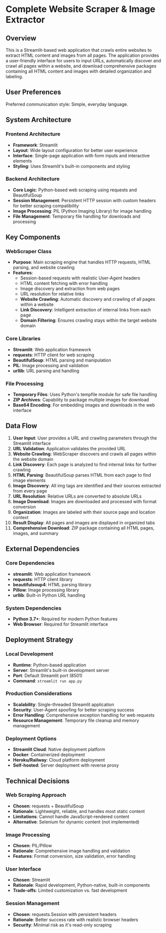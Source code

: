 # Complete Website Scraper & Image Extractor

## Overview

This is a Streamlit-based web application that crawls entire websites to extract HTML content and images from all pages. The application provides a user-friendly interface for users to input URLs, automatically discover and crawl all pages within a website, and download comprehensive packages containing all HTML content and images with detailed organization and labeling.

## User Preferences

Preferred communication style: Simple, everyday language.

## System Architecture

### Frontend Architecture
- **Framework**: Streamlit
- **Layout**: Wide layout configuration for better user experience
- **Interface**: Single-page application with form inputs and interactive elements
- **Styling**: Uses Streamlit's built-in components and styling

### Backend Architecture
- **Core Logic**: Python-based web scraping using requests and BeautifulSoup
- **Session Management**: Persistent HTTP session with custom headers for better scraping compatibility
- **Image Processing**: PIL (Python Imaging Library) for image handling
- **File Management**: Temporary file handling for downloads and processing

## Key Components

### WebScraper Class
- **Purpose**: Main scraping engine that handles HTTP requests, HTML parsing, and website crawling
- **Features**:
  - Session-based requests with realistic User-Agent headers
  - HTML content fetching with error handling
  - Image discovery and extraction from web pages
  - URL resolution for relative links
  - **Website Crawling**: Automatic discovery and crawling of all pages within a website
  - **Link Discovery**: Intelligent extraction of internal links from each page
  - **Domain Filtering**: Ensures crawling stays within the target website domain

### Core Libraries
- **Streamlit**: Web application framework
- **requests**: HTTP client for web scraping
- **BeautifulSoup**: HTML parsing and manipulation
- **PIL**: Image processing and validation
- **urllib**: URL parsing and handling

### File Processing
- **Temporary Files**: Uses Python's tempfile module for safe file handling
- **ZIP Archives**: Capability to package multiple images for download
- **Base64 Encoding**: For embedding images and downloads in the web interface

## Data Flow

1. **User Input**: User provides a URL and crawling parameters through the Streamlit interface
2. **URL Validation**: Application validates the provided URL
3. **Website Crawling**: WebScraper discovers and crawls all pages within the website domain
4. **Link Discovery**: Each page is analyzed to find internal links for further crawling
5. **HTML Parsing**: BeautifulSoup parses HTML from each page to find image elements
6. **Image Discovery**: All img tags are identified and their sources extracted from every page
7. **URL Resolution**: Relative URLs are converted to absolute URLs
8. **Image Download**: Images are downloaded and processed with format conversion
9. **Organization**: Images are labeled with their source page and location context
10. **Result Display**: All pages and images are displayed in organized tabs
11. **Comprehensive Download**: ZIP package containing all HTML pages, images, and summary

## External Dependencies

### Core Dependencies
- **streamlit**: Web application framework
- **requests**: HTTP client library
- **beautifulsoup4**: HTML parsing library
- **Pillow**: Image processing library
- **urllib**: Built-in Python URL handling

### System Dependencies
- **Python 3.7+**: Required for modern Python features
- **Web Browser**: Required for Streamlit interface

## Deployment Strategy

### Local Development
- **Runtime**: Python-based application
- **Server**: Streamlit's built-in development server
- **Port**: Default Streamlit port (8501)
- **Command**: `streamlit run app.py`

### Production Considerations
- **Scalability**: Single-threaded Streamlit application
- **Security**: User-Agent spoofing for better scraping success
- **Error Handling**: Comprehensive exception handling for web requests
- **Resource Management**: Temporary file cleanup and memory management

### Deployment Options
- **Streamlit Cloud**: Native deployment platform
- **Docker**: Containerized deployment
- **Heroku/Railway**: Cloud platform deployment
- **Self-hosted**: Server deployment with reverse proxy

## Technical Decisions

### Web Scraping Approach
- **Chosen**: requests + BeautifulSoup
- **Rationale**: Lightweight, reliable, and handles most static content
- **Limitations**: Cannot handle JavaScript-rendered content
- **Alternative**: Selenium for dynamic content (not implemented)

### Image Processing
- **Chosen**: PIL/Pillow
- **Rationale**: Comprehensive image handling and validation
- **Features**: Format conversion, size validation, error handling

### User Interface
- **Chosen**: Streamlit
- **Rationale**: Rapid development, Python-native, built-in components
- **Trade-offs**: Limited customization vs. fast development

### Session Management
- **Chosen**: requests.Session with persistent headers
- **Rationale**: Better success rate with realistic browser headers
- **Security**: Minimal risk as it's read-only scraping